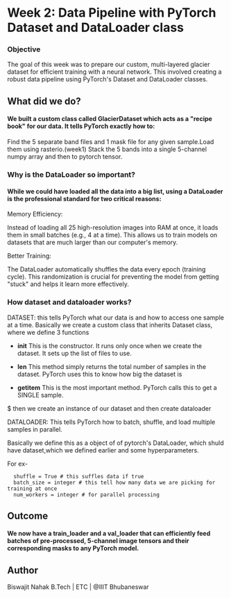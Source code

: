 # Week 2: Data Pipeline with PyTorch Dataset and DataLoader class
### Objective
  The goal of this week was to prepare our custom, multi-layered glacier dataset for efficient training with a neural network.
  This involved creating a robust data pipeline using PyTorch's Dataset and DataLoader classes.
  
## What did we do?
#### We built a custom class called GlacierDataset which acts as a "recipe book" for our data. It tells PyTorch exactly how to:
  Find the 5 separate band files and 1 mask file for any given sample.Load them using rasterio.(week1)
  Stack the 5 bands into a single 5-channel numpy array and then to pytorch tensor.

### Why is the DataLoader so important?
#### While we could have loaded all the data into a big list, using a DataLoader is the professional standard for two critical reasons:
Memory Efficiency:  

  Instead of loading all 25 high-resolution images into RAM at once, it loads them in small batches (e.g., 4 at a time). 
  This allows us to train models on datasets that are much larger than our computer's memory.

Better Training:
  
  The DataLoader automatically shuffles the data every epoch (training cycle).
  This randomization is crucial for preventing the model from getting "stuck" and helps it learn more effectively.

### How dataset and dataloader works?
DATASET:
  this tells PyTorch what our data is and how to access one sample at a time.
  Basically we create a custom class that inherits Dataset class, where we define 3 functions
- __init__
    This is the constructor. It runs only once when we create the dataset.
    It sets up the list of files to use.
      
- __len__
  This method simply returns the total number of samples in the dataset.
  PyTorch uses this to know how big the dataset is
    
- __getitem__
   This is the most important method. PyTorch calls this to get a SINGLE sample.   

$ then we create an instance of our dataset and then create dataloader

DATALOADER:
  This tells PyTorch how to batch, shuffle, and load multiple samples in parallel.
  
  Basically we define this as a object of of pytorch's DataLoader, 
  which shuld have dataset,which we defined earlier and some hyperparameters.
  
  For ex- 
  
      shuffle = True # this suffles data if true
      batch_size = integer # this tell how many data we are picking for training at once
      num_workers = integer # for parallel processing
    
## Outcome
#### We now have a train_loader and a val_loader that can efficiently feed batches of pre-processed, 5-channel image tensors and their corresponding masks to any PyTorch model.

## Author 
  Biswajit Nahak
  B.Tech | ETC | @IIIT Bhubaneswar
